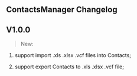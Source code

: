 ## ContactsManager Changelog

## V1.0.0

> New:

1. support import .xls .xlsx .vcf files into Contacts;

2. support export Contacts to .xls .xlsx .vcf file;



